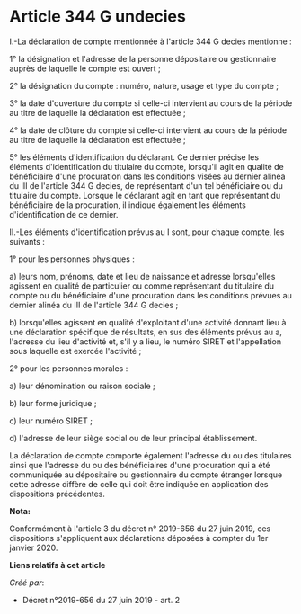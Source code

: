 # Article 344 G undecies

I.-La déclaration de compte mentionnée à l'article 344 G decies mentionne :

1° la désignation et l'adresse de la personne dépositaire ou gestionnaire auprès de laquelle le compte est ouvert ;

2° la désignation du compte : numéro, nature, usage et type du compte ;

3° la date d'ouverture du compte si celle-ci intervient au cours de la période au titre de laquelle la déclaration est
effectuée ;

4° la date de clôture du compte si celle-ci intervient au cours de la période au titre de laquelle la déclaration est
effectuée ;

5° les éléments d'identification du déclarant. Ce dernier précise les éléments d'identification du titulaire du compte,
lorsqu'il agit en qualité de bénéficiaire d'une procuration dans les conditions visées au dernier alinéa du III de l'article
344 G decies, de représentant d'un tel bénéficiaire ou du titulaire du compte. Lorsque le déclarant agit en tant que
représentant du bénéficiaire de la procuration, il indique également les éléments d'identification de ce dernier.

II.-Les éléments d'identification prévus au I sont, pour chaque compte, les suivants :

1° pour les personnes physiques :

a) leurs nom, prénoms, date et lieu de naissance et adresse lorsqu'elles agissent en qualité de particulier ou comme
représentant du titulaire du compte ou du bénéficiaire d'une procuration dans les conditions prévues au dernier alinéa du III
de l'article 344 G decies ;

b) lorsqu'elles agissent en qualité d'exploitant d'une activité donnant lieu à une déclaration spécifique de résultats, en
sus des éléments prévus au a, l'adresse du lieu d'activité et, s'il y a lieu, le numéro SIRET et l'appellation sous laquelle
est exercée l'activité ;

2° pour les personnes morales :

a) leur dénomination ou raison sociale ;

b) leur forme juridique ;

c) leur numéro SIRET ;

d) l'adresse de leur siège social ou de leur principal établissement.

La déclaration de compte comporte également l'adresse du ou des titulaires ainsi que l'adresse du ou des bénéficiaires d'une
procuration qui a été communiquée au dépositaire ou gestionnaire du compte étranger lorsque cette adresse diffère de celle
qui doit être indiquée en application des dispositions précédentes.

**Nota:**

Conformément à l'article 3 du décret n° 2019-656 du 27 juin 2019, ces dispositions s'appliquent aux déclarations déposées à
compter du 1er janvier 2020.

**Liens relatifs à cet article**

_Créé par_:

  - Décret n°2019-656 du 27 juin 2019 - art. 2
